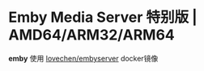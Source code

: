 # Emby Media Server 特别版 | AMD64/ARM32/ARM64

**emby** 使用 [lovechen/embyserver](https://hub.docker.com/r/lovechen/embyserver) docker镜像
